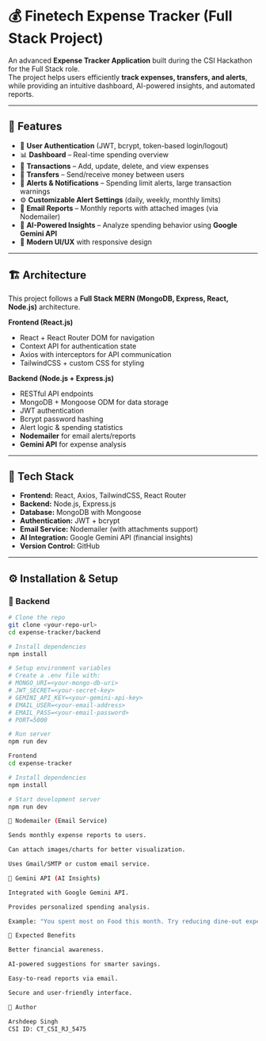 # 💰 Finetech Expense Tracker (Full Stack Project)

An advanced **Expense Tracker Application** built during the CSI Hackathon for the Full Stack role.  
The project helps users efficiently **track expenses, transfers, and alerts**, while providing an intuitive dashboard, AI-powered insights, and automated reports.  

---

## 🚀 Features
- 🔐 **User Authentication** (JWT, bcrypt, token-based login/logout)  
- 📊 **Dashboard** – Real-time spending overview  
- 🧾 **Transactions** – Add, update, delete, and view expenses  
- 🔄 **Transfers** – Send/receive money between users  
- 🚨 **Alerts & Notifications** – Spending limit alerts, large transaction warnings  
- ⚙️ **Customizable Alert Settings** (daily, weekly, monthly limits)  
- 📧 **Email Reports** – Monthly reports with attached images (via Nodemailer)  
- 🤖 **AI-Powered Insights** – Analyze spending behavior using **Google Gemini API**  
- 🎨 **Modern UI/UX** with responsive design  

---

## 🏗️ Architecture
This project follows a **Full Stack MERN (MongoDB, Express, React, Node.js)** architecture.  

**Frontend (React.js)**  
- React + React Router DOM for navigation  
- Context API for authentication state  
- Axios with interceptors for API communication  
- TailwindCSS + custom CSS for styling  

**Backend (Node.js + Express.js)**  
- RESTful API endpoints  
- MongoDB + Mongoose ODM for data storage  
- JWT authentication  
- Bcrypt password hashing  
- Alert logic & spending statistics  
- **Nodemailer** for email alerts/reports  
- **Gemini API** for expense analysis  

---

## 📂 Tech Stack
- **Frontend:** React, Axios, TailwindCSS, React Router  
- **Backend:** Node.js, Express.js  
- **Database:** MongoDB with Mongoose  
- **Authentication:** JWT + bcrypt  
- **Email Service:** Nodemailer (with attachments support)  
- **AI Integration:** Google Gemini API (financial insights)  
- **Version Control:** GitHub  

---

## ⚙️ Installation & Setup

### 🔧 Backend
```bash
# Clone the repo
git clone <your-repo-url>
cd expense-tracker/backend

# Install dependencies
npm install

# Setup environment variables
# Create a .env file with:
# MONGO_URI=<your-mongo-db-uri>
# JWT_SECRET=<your-secret-key>
# GEMINI_API_KEY=<your-gemini-api-key>
# EMAIL_USER=<your-email-address>
# EMAIL_PASS=<your-email-password>
# PORT=5000

# Run server
npm run dev

Frontend
cd expense-tracker

# Install dependencies
npm install

# Start development server
npm run dev

📧 Nodemailer (Email Service)

Sends monthly expense reports to users.

Can attach images/charts for better visualization.

Uses Gmail/SMTP or custom email service.

🤖 Gemini API (AI Insights)

Integrated with Google Gemini API.

Provides personalized spending analysis.

Example: "You spent most on Food this month. Try reducing dine-out expenses."

📌 Expected Benefits

Better financial awareness.

AI-powered suggestions for smarter savings.

Easy-to-read reports via email.

Secure and user-friendly interface.

📝 Author

Arshdeep Singh
CSI ID: CT_CSI_RJ_5475
